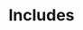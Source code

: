 # Includes

<include repo_url="https://github.com/foliant-docs/foliantcontrib.includes.git" path="README.md" sethead="2" nohead="true"></include>